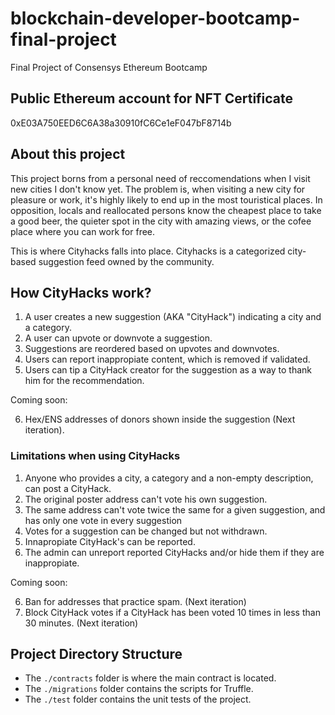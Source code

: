 # blockchain-developer-bootcamp-final-project
Final Project of Consensys Ethereum Bootcamp

## Public Ethereum account for NFT Certificate

0xE03A750EED6C6A38a30910fC6Ce1eF047bF8714b

## About this project

This project borns from a personal need of reccomendations when I visit new cities I don't know yet. The problem is, when visiting a new city for pleasure or work, it's highly likely to end up in the most touristical places. In opposition, locals and reallocated persons know the cheapest place to take a good beer, the quieter spot in the city with amazing views, or the cofee place where you can work for free.

This is where Cityhacks falls into place. Cityhacks is a categorized city-based suggestion feed owned by the community.

## How CityHacks work?

1. A user creates a new suggestion (AKA "CityHack") indicating a city and a category.
2. A user can upvote or downvote a suggestion.
3. Suggestions are reordered based on upvotes and downvotes.
4. Users can report inappropiate content, which is removed if validated.
5. Users can tip a CityHack creator for the suggestion as a way to thank him for the recommendation.

Coming soon:

6. Hex/ENS addresses of donors shown inside the suggestion (Next iteration).

### Limitations when using CityHacks
1. Anyone who provides a city, a category and a non-empty description, can post a CityHack.
1. The original poster address can't vote his own suggestion.
2. The same address can't vote twice the same for a given suggestion, and has only one vote in every suggestion
3. Votes for a suggestion can be changed but not withdrawn.
4. Innapropiate CityHack's can be reported.
5. The admin can unreport reported CityHacks and/or hide them if they are inappropiate.

Coming soon:

6. Ban for addresses that practice spam. (Next iteration)
7. Block CityHack votes if a CityHack has been voted 10 times in less than 30 minutes. (Next iteration)

## Project Directory Structure
- The `./contracts` folder is where the main contract is located.
- The `./migrations` folder contains the scripts for Truffle.
- The `./test` folder contains the unit tests of the project.


